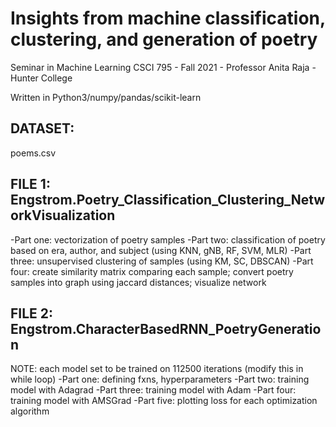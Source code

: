 # Insights from machine classification, clustering, and generation of poetry 
Seminar in Machine Learning CSCI 795 - Fall 2021 - Professor Anita Raja - Hunter College

Written in Python3/numpy/pandas/scikit-learn

## DATASET: 
poems.csv 

## FILE 1: Engstrom.Poetry_Classification_Clustering_NetworkVisualization
-Part one: vectorization of poetry samples 
-Part two: classification of poetry based on era, author, and subject (using KNN, gNB, RF, SVM, MLR)
-Part three: unsupervised clustering of samples (using KM, SC, DBSCAN)
-Part four: create similarity matrix comparing each sample; convert poetry samples into graph using jaccard distances; visualize network

## FILE 2: Engstrom.CharacterBasedRNN_PoetryGeneration
NOTE: each model set to be trained on 112500 iterations (modify this in while loop)
-Part one: defining fxns, hyperparameters
-Part two: training model with Adagrad
-Part three: training model with Adam
-Part four: training model with AMSGrad 
-Part five: plotting loss for each optimization algorithm 

